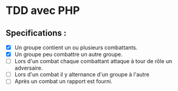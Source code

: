 TDD avec PHP
============

## Specifications :
- [x] Un groupe contient un ou plusieurs combattants.
- [x] Un groupe peu combattre un autre groupe.
- [ ] Lors d'un combat chaque combattant attaque à tour de rôle un adversaire.
- [ ] Lors d'un combat il y alternance d'un groupe à l'autre
- [ ] Après un combat un rapport est fourni.
